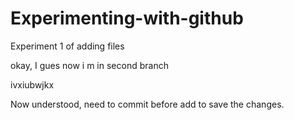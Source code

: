 # Experimenting-with-github


Experiment 1 of adding files

okay, I gues now i m in second branch

ivxiubwjkx

Now understood, need to commit before add to save the changes.

